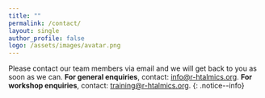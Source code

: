 ```yaml
---
title: ""
permalink: /contact/
layout: single
author_profile: false
logo: /assets/images/avatar.png
---
```

Please contact our team members via email and we will get back to you as soon as we can.
**For general enquiries**, contact: <info@r-htalmics.org>.
**For workshop enquiries**, contact: <training@r-htalmics.org>.
{: .notice--info}